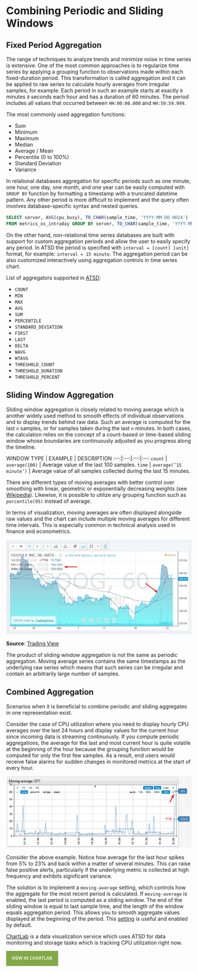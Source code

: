 # Combining Periodic and Sliding Windows

## Fixed Period Aggregation

The range of techniques to analyze trends and minimize noise in time series is extensive. One of the most common approaches is to regularize time series by applying a grouping function to observations made within each fixed-duration period. This transformation is called aggregation and it can be applied to raw series to calculate hourly averages from irregular samples, for example. Each period in such an example starts at exactly `0` minutes `0` seconds each hour and has a duration of 60 minutes. The period includes all values that occurred between `HH:00:00.000` and `HH:59:59.999`.

The most commonly used aggregation functions:

* Sum
* Minimum
* Maximum
* Median
* Average / Mean
* Percentile (0 to 100%)
* Standard Deviation
* Variance

In relational databases aggregation for specific periods such as one minute, one hour, one day, one month, and one year can be easily computed with `GROUP BY` function by formatting a timestamp with a truncated datetime pattern. Any other period is more difficult to implement and the query often involves database-specific syntax and nested queries.

```sql
SELECT server, AVG(cpu_busy), TO_CHAR(sample_time, 'YYYY-MM-DD HH24')
FROM metrics_os_intraday GROUP BY server, TO_CHAR(sample_time, 'YYYY-MM-DD HH24')
```

On the other hand, non-relational time series databases are built with support for custom aggregation periods and allow the user to easily specify any period. In ATSD the period is specified with `interval = [count] [unit]` format, for example: `interval = 15 minute`. The aggregation period can be also customized interactively using aggregation controls in time series chart.

List of aggregators supported in [ATSD](https://axibase.com/docs/atsd/api/data/aggregation.html):

* `COUNT`
* `MIN`
* `MAX`
* `AVG`
* `SUM`
* `PERCENTILE`
* `STANDARD_DEVIATION`
* `FIRST`
* `LAST`
* `DELTA`
* `WAVG`
* `WTAVG`
* `THRESHOLD_COUNT`
* `THRESHOLD_DURATION`
* `THRESHOLD_PERCENT`

## Sliding Window Aggregation

Sliding window aggregation is closely related to moving average which is another widely used method to smooth effects of individual observations and to display trends behind raw data. Such an average is computed for the last `n` samples, or for samples taken during the last `n` minutes.
In both cases, the calculation relies on the concept of a count-based or time-based sliding window whose boundaries are continuously adjusted as you progress along the timeline.

WINDOW TYPE | EXAMPLE | DESCRIPTION
:--:|:--:|:--:|:--:
`count` | `average(100)` | Average value of the last 100 samples.
`time` | `average(’15 minute’)` | Average value of all samples collected during the last 15 minutes.

There are different types of moving averages with better control over smoothing with linear, geometric or exponentially decreasing weights (see [Wikipedia](https://en.wikipedia.org/wiki/Moving_average)). Likewise, it is possible to utilize any grouping function such as `percentile(95)` instead of average.

In terms of visualization, moving averages are often displayed alongside raw values and the chart can include multiple moving averages for different time intervals. This is especially common in technical analysis used in finance and econometrics.

![](./images/trading-view.png)

**Source**: [Trading View](https://www.tradingview.com/stock-charts/)

The product of sliding window aggregation is not the same as periodic aggregation. Moving average series contains the same timestamps as the underlying raw series which means that such series can be irregular and contain an arbitrarily large number of samples.

## Combined Aggregation

Scenarios when it is beneficial to combine periodic and sliding aggregates in one representation exist.

Consider the case of CPU utilization where you need to display hourly CPU averages over the last 24 hours and display values for the current hour since incoming data is streaming continuously. If you compute periodic aggregations, the average for the last and most current hour is quite volatile at the beginning of the hour because the grouping function would be computed for only the first few samples. As a result, end users would receive false alarms for sudden changes in monitored metrics at the start of every hour.

![](./images/chartlab.png)

Consider the above example. Notice how average for the last hour spikes from 5% to 23% and back within a matter of several minutes. This can raise false positive alerts, particularly if the underlying metric is collected at high frequency and exhibits significant variance.

The solution is to implement a `moving-average` setting, which controls how the aggregate for the most recent period is calculated. If `moving-average` is enabled, the last period is computed as a sliding window. The end of the sliding window is equal to last sample time, and the length of the window equals aggregation period. This allows you to smooth aggregate values displayed at the beginning of the period. This [setting](https://axibase.com/products/axibase-time-series-database/visualization/widgets/time-chart/#settings) is useful and enabled by default.

[ChartLab](../shared/chartlab.md) is a data visualization service which uses ATSD for data monitoring and storage tasks which is tracking CPU utilization right now.

[![](./images/button.png)](![](http://apps.axibase.com/chartlab/7edd79fe/5/))